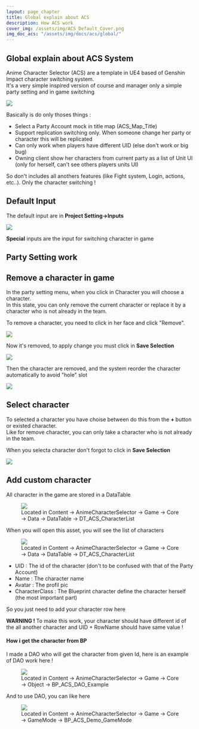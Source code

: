 ```yaml
---
layout: page_chapter
title: Global explain about ACS
description: How ACS work
cover_img: /assets/img/ACS_Default_Cover.png
img_doc_acs: "/assets/img/docs/acs/global/"
---
```


<!-- Part 1 -->
<h2>Global explain about ACS System</h2>

<!-- Section 1 -->
<div class="ss-article-section">
    <p>Anime Character Selector (ACS) are a template in UE4 based of Genshin Impact character switching system.
    <br>It's a very simple inspired version of course and manager only a simple party setting and in game switching</p>
    <img src="{{ page.img_doc_acs }}img_1.png" />
    <!-- List Feature -->
    <p>Basically is do only thoses things :</p>
    <ul>
        <li>Select a Party Account mock in title map (ACS_Map_Title)</li>
        <li>Support replication switching only. When someone change her party or character this will be replicated</li>
        <li>Can only work when players have different UID (else don't work or big bug)</li>
        <li>Owning client show her characters from current party as a list of Unit UI (only for herself, can't see others players units UI)</li>
    </ul>
    <p>So don't includes all anothers features (like Fight system, Login, actions, etc..). Only the character switching !</p>
</div>

<!-- Part 2 -->
<h2>Default Input</h2>

<!-- Section 2 -->
<div class="ss-article-section">
    <p>The default input are in <strong>Project Setting->Inputs</strong></p>
    <img src="{{ page.img_doc_acs }}img_pe_input.png" />
    <p><strong>Special</strong> inputs are the input for switching character in game</p>
</div>

<!-- Part 3 -->
<h2>Party Setting work</h2>
<!-- Collapse 3.1 : Remove character-->
<div class="ss-accordion" id="acs_ge_3_1">
    <div class="ss-collapse-head">
        <h2>Remove a character in game</h2>
        <i class="fas fa-angle-down arrow"></i>
    </div>
    <div class="ss-collapse-content">
        <p>In the party setting menu, when you click in Character you will choose a character.
        <br>In this state, you can only remove the current character or replace it by a character who is not already in the team.</p>
        <p>To remove a character, you need to click in her face and click "Remove".</p>
        <img src="{{ page.img_doc_acs }}img_remove_char_1.png" />
        <p>Now it's removed, to apply change you must click in <strong>Save Selection</strong></p>
        <img src="{{ page.img_doc_acs }}img_remove_char_2.png" />
        <p>Then the character are removed, and the system reorder the character automatically to avoid "hole" slot</p>
        <img src="{{ page.img_doc_acs }}img_remove_char_3.png" />
    </div>
</div>
<!-- Collapse 3.2 : Select Characer -->
<div class="ss-accordion" id="acs_ge_3_2">
    <div class="ss-collapse-head">
        <h2>Select character</h2>
        <i class="fas fa-angle-down arrow"></i>
    </div>
    <div class="ss-collapse-content">
        <p>To selected a character you have choise between do this from the <strong> + </strong> button or existed character.
        <br>Like for remove character, you can only take a character who is not already in the team.</p>
        <p>When you selecta character don't forgot to click in <strong>Save Selection</strong></p>
        <img src="{{ page.img_doc_acs }}img_select_char_1.png" />
    </div>
</div>
<!-- Collapse 3.3 : Add Characer -->
<div class="ss-accordion" id="acs_ge_3_3">
    <div class="ss-collapse-head">
        <h2>Add custom character</h2>
        <i class="fas fa-angle-down arrow"></i>
    </div>
    <div class="ss-collapse-content">
        <p>All character in the game are stored in a DataTable</p>
         <!-- Figure -->
        <figure id="acs_ge_3_3_fg_1" class="ss-figure">
            <img src="{{ page.img_doc_acs }}img_add_char_1.png" />
            <figcaption>Located in Content -> AnimeCharacterSelector -> Game -> Core -> Data -> DataTable -> DT_ACS_CharacterList</figcaption>
        </figure>
        <p>When you will open this asset, you will see the list of characters</p>
        <!-- Figure -->
        <figure id="acs_ge_3_3_fg_2" class="ss-figure">
            <img src="{{ page.img_doc_acs }}img_add_char_2.png" />
            <figcaption>Located in Content -> AnimeCharacterSelector -> Game -> Core -> Data -> DataTable -> DT_ACS_CharacterList</figcaption>
        </figure>
        <ul>
            <li>UID : The id of the character (don't to be confused with that of the Party Account) </li>
            <li>Name : The character name</li>
            <li>Avatar : The profil pic</li>
            <li>CharacterClass : The Blueprint character define the character herself (the most important part)</li>
        </ul>
        <p>So you just need to add your character row here</p>
        <div class="ss-warning">
            <strong>WARNING ! </strong> To make this work, your character should have different id of the all another character and UID + RowName should have same value !
        </div>
        <h4>How i get the character from BP</h4>
        <p>I made a DAO who will get the character from given Id, here is an example of DAO work here !</p>
        <!-- Figure -->
        <figure id="acs_ge_3_3_fg_3" class="ss-figure">
            <img src="{{ page.img_doc_acs }}img_get_char_1.png" />
            <figcaption>Located in Content -> AnimeCharacterSelector -> Game -> Core -> Object -> BP_ACS_DAO_Example</figcaption>
        </figure>
        <p>And to use DAO, you can like here </p>
          <figure id="acs_ge_3_3_fg_4" class="ss-figure">
            <img src="{{ page.img_doc_acs }}img_get_char_2.png" />
            <figcaption>Located in Content -> AnimeCharacterSelector -> Game -> Core -> GameMode -> BP_ACS_Demo_GameMode</figcaption>
        </figure>
    </div>
</div>